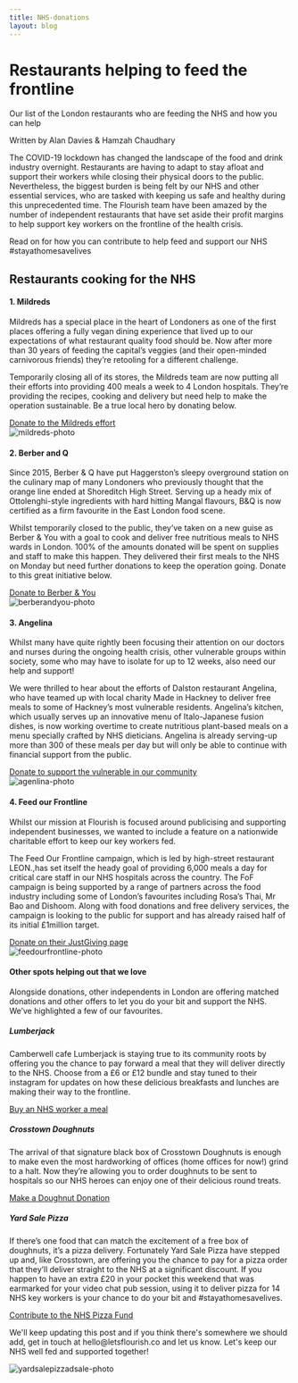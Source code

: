 ```yaml
---
title: NHS-donations
layout: blog
---
```


<div class="jumbotron jumbotron-fluid hero-image pb-2" >
  <div class="container">
    <h1 class="display-4">Restaurants helping to feed the frontline</h1>
    <p class="lead">Our list of the London restaurants who are feeding the NHS and how you can help</p>
    <p class="author">Written by Alan Davies & Hamzah Chaudhary</p>
  </div>
</div>
<div class="container">
	<div class="row">
	  <div class="col-md-12 ">
			<p>
				The COVID-19 lockdown has changed the landscape of the food and drink industry overnight. Restaurants are having to adapt to stay afloat and support their workers while closing their physical doors to the public. Nevertheless, the biggest burden is being felt by our NHS and other essential services, who are tasked with keeping us safe and healthy during this unprecedented time. The Flourish team have been amazed by the number of independent restaurants that have set aside their profit margins to help support key workers on the frontline of the health crisis.
			</p>
			<p>Read on for how you can contribute to help feed and support our NHS #stayathomesavelives</p>
	  </div>
	</div>
	<h2>Restaurants cooking for the NHS</h2>
	<div class="row mt-5">
		<div class="col-md-8">
			<div>
				<div>
					<h4>1. Mildreds</h4>
					<p>
						Mildreds has a special place in the heart of Londoners as one of the first places offering a fully vegan dining experience that lived up to our expectations of what restaurant quality food should be. Now after more than 30 years of feeding the capital’s veggies (and their open-minded carnivorous friends) they’re retooling for a different challenge.  
					</p>
					<p>  
						Temporarily closing all of its stores, the Mildreds team are now putting all their efforts into providing 400 meals a week to 4 London hospitals. They’re providing the recipes, cooking and delivery but need help to make the operation sustainable.  Be a true local hero by donating below.
					</p>
					<a href="https://www.gofundme.com/f/mildreds-for-nhs-staff-and-london-hospitals">Donate to the Mildreds effort</a>
				</div>
			</div>
		</div>	
		<div class="col-md-4 mt-4 text-center">
			<img class="restaurant-img" src="https://res.cloudinary.com/flourish-market/image/upload/g_auto,f_auto,c_fill,ar_1:1,w_400/Mildreds_xijm0v.jpg" alt="mildreds-photo">
		</div>
	</div>
	<div class="row mt-5">
		<div class="col-md-8">
			<div>
				<div>
					<h4>2. Berber and Q</h4>
					<p>
						Since 2015, Berber & Q have put Haggerston’s sleepy overground station on the culinary map of many Londoners who previously thought that the orange line ended at Shoreditch High Street.  Serving up a heady mix of Ottolenghi-style ingredients with hard hitting Mangal flavours, B&Q is now certified as a firm favourite in the East London food scene.  
					</p>
					<p>
						Whilst temporarily closed to the public, they’ve taken on a new guise as Berber & You with a goal to cook and deliver free nutritious meals to NHS wards in London. 100% of the amounts donated will be spent on supplies and staff to make this happen.  They delivered their first meals to the NHS on Monday but need further donations to keep the operation going.  Donate to this great initiative below.
					</p>
					<a href="http://berberandyou.com/">Donate to Berber & You</a>
				</div>
			</div>
		</div>	
		<div class="col-md-4  mt-4 text-center">
			<img class="restaurant-img" src="https://res.cloudinary.com/flourish-market/image/upload/g_auto,f_auto,c_fill,ar_1:1,w_400/Berber_and_Q_ox1yvi.jpg" alt="berberandyou-photo">
		</div>
	</div>
	<div class="row mt-5">
		<div class="col-md-8">
			<div>
				<div>
					<h4>3. Angelina</h4>
					<p>
						Whilst many have quite rightly been focusing their attention on our doctors and nurses during the ongoing health crisis, other vulnerable groups within society, some who may have to isolate for up to 12 weeks, also need our help and support! 
					</p>
					<p>
						We were thrilled to hear about the efforts of Dalston restaurant Angelina, who have teamed up with local charity Made in Hackney to deliver free meals to some of Hackney’s most vulnerable residents.  Angelina’s kitchen, which usually  serves up an innovative menu of Italo-Japanese fusion dishes, is now working overtime to create nutritious plant-based meals on a menu specially crafted by NHS dieticians.  Angelina is already serving-up more than 300 of these meals per day but will only be able to continue with financial support from the public.  
					</p>
					<a href="https://www.justgiving.com/crowdfunding/angelina-dalston">Donate to support the vulnerable in our community</a>
				</div>
			</div>
		</div>	
		<div class="col-md-4  mt-4 text-center">
			<img class="restaurant-img" src="https://res.cloudinary.com/flourish-market/image/upload/g_auto,f_auto,c_fill,ar_1:1,w_400/Angelina_rgq6gk.jpg" alt="agenlina-photo">
		</div>
	</div>
	<div class="row mt-5">
		<div class="col-md-8">
			<div >
				<div>
					<h4>4. Feed our Frontline</h4>
					<p>
						Whilst our mission at Flourish is focused around publicising and supporting independent businesses, we wanted to include a feature on a nationwide charitable effort to keep our key workers fed.
					</p>
					<p>
						The Feed Our Frontline campaign, which is  led by high-street restaurant LEON.,has set itself the heady goal of providing 6,000 meals a day for critical care staff in our NHS hospitals across the country. The FoF campaign is being supported by a range of partners across the food industry including some of London’s favourites including Rosa’s Thai, Mr Bao and Dishoom.  Along with food donations and free delivery services, the campaign is looking to the public for support and has already raised half of its initial £1million target.
					</p>
					<a href="https://justgiving.com/crowdfunding/FeedNHS">Donate on their JustGiving page</a>
				</div>
			</div>
		</div>	
		<div class="col-md-4 mt-4 text-center">
			<img class="restaurant-img" src="https://res.cloudinary.com/flourish-market/image/upload/g_auto,f_auto,c_fill,ar_1:1,w_400/Feed_Our_Frontline_k5ekrs.jpg" alt="feedourfrontline-photo">
		</div>
	</div>
	<div class="row mt-5">
		<div class="col-md-12">
			<h4>Other spots helping out that we love</h4>
			<p>
				Alongside donations, other independents in London are offering matched donations and other offers to let you do your bit and support the NHS. We’ve highlighted a few of our favourites.
			</p>
			<h5 class="mt-4">Lumberjack</h5>
			<p>
				Camberwell cafe Lumberjack is staying true to its community roots by offering you the chance to pay forward a meal that they will deliver directly to the NHS.  Choose from a £6 or £12 bundle and stay tuned to their instagram for updates on how these delicious breakfasts and lunches are making their way to the frontline. 
			</p>
			<a href="https://shop.wearelumberjack.co.uk/collections/buy-a-meal-for-an-nhs-worker">Buy an NHS worker a meal</a>
			<h5  class="mt-4">Crosstown Doughnuts</h5>
			<p>
				The arrival of that signature black box of Crosstown Doughnuts is enough to make even the most hardworking of offices (home offices for now!) grind to a halt. Now they’re allowing you to order doughnuts to be sent to hospitals so our NHS heroes can enjoy one of their delicious round treats.
			</p>
			<a href="https://www.crosstowndoughnuts.com/doughnut-donation/">Make a Doughnut Donation</a>
			<h5 class="mt-4">Yard Sale Pizza</h5>
			<p>
				If there’s one food that can match the excitement of a free box of doughnuts, it’s a pizza delivery. Fortunately Yard Sale Pizza have stepped up and, like Crosstown, are offering you the chance to pay for a pizza order that they’ll deliver straight to the NHS at a significant discount. If you happen to have an extra £20 in your pocket this weekend that was earmarked for your video chat pub session, using it to deliver pizza for 14 NHS key workers is your chance to do your bit and #stayathomesavelives.
			</p>
			<a href="https://yardsalepizza.com/merch/">Contribute to the NHS Pizza Fund</a>
		</div>
	</div>
	<div class="text-center mt-4">
		<p>We'll keep updating this post and if you think there's somewhere we should add, get in touch at hello@letsflourish.co and let us know. Let's keep our NHS well fed and supported together!</p>
		<img class="mb-4" src="https://res.cloudinary.com/flourish-market/image/upload/g_auto,f_auto,c_fill,ar_1:1,w_400/Yard_Sale_Pizza_bub2bq.jpg" alt="yardsalepizzadsale-photo">
	</div>
</div>

